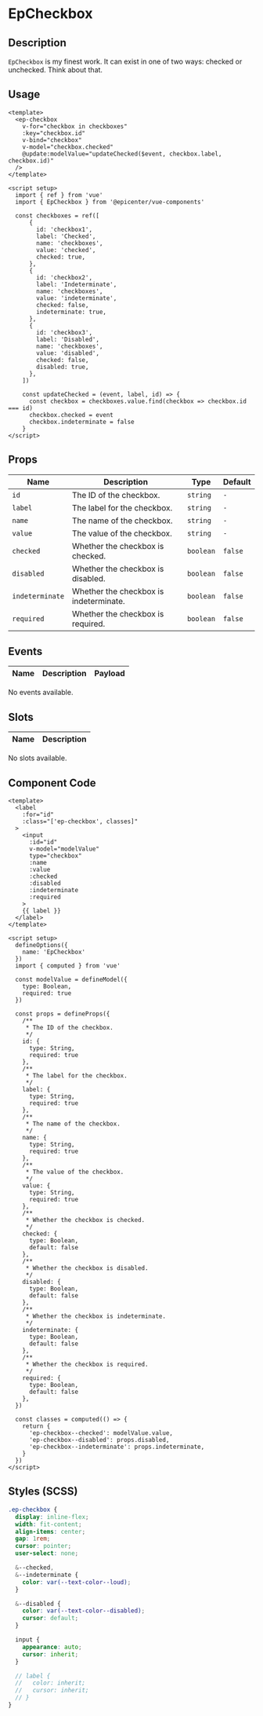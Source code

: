 # EpCheckbox


## Description
`EpCheckbox` is my finest work. It can exist in one of two ways: checked or unchecked. Think about that.

## Usage
```vue
<template>
  <ep-checkbox
    v-for="checkbox in checkboxes"
    :key="checkbox.id"
    v-bind="checkbox"
    v-model="checkbox.checked"
    @update:modelValue="updateChecked($event, checkbox.label, checkbox.id)"
  />
</template>

<script setup>
  import { ref } from 'vue'
  import { EpCheckbox } from '@epicenter/vue-components'

  const checkboxes = ref([
      {
        id: 'checkbox1',
        label: 'Checked',
        name: 'checkboxes',
        value: 'checked',
        checked: true,
      },
      {
        id: 'checkbox2',
        label: 'Indeterminate',
        name: 'checkboxes',
        value: 'indeterminate',
        checked: false,
        indeterminate: true,
      },
      {
        id: 'checkbox3',
        label: 'Disabled',
        name: 'checkboxes',
        value: 'disabled',
        checked: false,
        disabled: true,
      },
    ])

    const updateChecked = (event, label, id) => {
      const checkbox = checkboxes.value.find(checkbox => checkbox.id === id)
      checkbox.checked = event
      checkbox.indeterminate = false
    }
</script>
```
    

## Props
| Name | Description | Type | Default |
|------|-------------|------|---------|
| `id` | The ID of the checkbox. | `string` | `-` |
| `label` | The label for the checkbox. | `string` | `-` |
| `name` | The name of the checkbox. | `string` | `-` |
| `value` | The value of the checkbox. | `string` | `-` |
| `checked` | Whether the checkbox is checked. | `boolean` | `false` |
| `disabled` | Whether the checkbox is disabled. | `boolean` | `false` |
| `indeterminate` | Whether the checkbox is indeterminate. | `boolean` | `false` |
| `required` | Whether the checkbox is required. | `boolean` | `false` |

## Events
| Name    | Description                 | Payload    |
|---------|-----------------------------|------------|
No events available.

## Slots
| Name | Description |
|------|-------------|
No slots available.

## Component Code

```vue
<template>
  <label
    :for="id"
    :class="['ep-checkbox', classes]"
  >
    <input
      :id="id"
      v-model="modelValue"
      type="checkbox"
      :name
      :value
      :checked
      :disabled
      :indeterminate
      :required
    >
    {{ label }}
  </label>
</template>

<script setup>
  defineOptions({
    name: 'EpCheckbox'
  })
  import { computed } from 'vue'

  const modelValue = defineModel({
    type: Boolean,
    required: true
  })

  const props = defineProps({
    /**
     * The ID of the checkbox.
     */
    id: {
      type: String,
      required: true
    },
    /**
     * The label for the checkbox.
     */
    label: {
      type: String,
      required: true
    },
    /**
     * The name of the checkbox.
     */
    name: {
      type: String,
      required: true
    },
    /**
     * The value of the checkbox.
     */
    value: {
      type: String,
      required: true
    },
    /**
     * Whether the checkbox is checked.
     */
    checked: {
      type: Boolean,
      default: false
    },
    /**
     * Whether the checkbox is disabled.
     */
    disabled: {
      type: Boolean,
      default: false
    },
    /**
     * Whether the checkbox is indeterminate.
     */
    indeterminate: {
      type: Boolean,
      default: false
    },
    /**
     * Whether the checkbox is required.
     */
    required: {
      type: Boolean,
      default: false
    },
  })

  const classes = computed(() => {
    return {
      'ep-checkbox--checked': modelValue.value,
      'ep-checkbox--disabled': props.disabled,
      'ep-checkbox--indeterminate': props.indeterminate,
    }
  })
</script>

```


## Styles (SCSS)

```scss
.ep-checkbox {
  display: inline-flex;
  width: fit-content;
  align-items: center;
  gap: 1rem;
  cursor: pointer;
  user-select: none;

  &--checked,
  &--indeterminate {
    color: var(--text-color--loud);
  }

  &--disabled {
    color: var(--text-color--disabled);
    cursor: default;
  }

  input {
    appearance: auto;
    cursor: inherit;
  }

  // label {
  //   color: inherit;
  //   cursor: inherit;
  // }
}
```